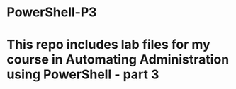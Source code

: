 # PowerShell-P3
# This repo includes lab files for my course in Automating Administration using PowerShell - part 3

